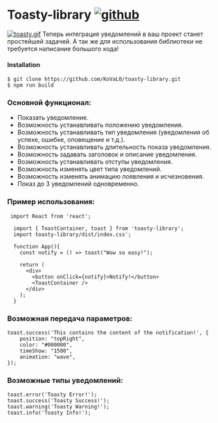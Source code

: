 # Toasty-library [![github](http://disciplinas.tecnico.ulisboa.pt/leic-sod/2019-2020/labs/_img/github.png)](https://github.com/KoVaL0/toasty-library)
[![toasty.gif](https://s6.gifyu.com/images/bandicam-2021-06-16-21-55-41-343_Trim-online-video-cutter.com.gif)](https://github.com/KoVaL0/toasty-library)
Теперь интеграция уведомлений в ваш проект станет простейшей задачей. А так же для использования библиотеки не требуется написание большого кода!

#### Installation
```
$ git clone https://github.com/KoVaL0/toasty-library.git
$ npm run build
```

### Основной функционал:

- Показать уведомление.
- Возможность устанавливать положению уведомления.
- Возможность устанавливать тип уведомления (уведомления об успехе, ошибке, оповещение и т.д.).
- Возможность устанавливать длительность показа уведомления.
- Возможность задавать заголовок и описание уведомления.
- Возможность устанавливать отступы уведомления.
- Возможность изменять цвет типа уведомлений.
- Возможность изменять анимацию появления и исчезновения.
- Показ до 3 уведомлений одновременно.

### Пример использования:
```
 import React from 'react';

  import { ToastContainer, toast } from 'toasty-library';
  import toasty-library/dist/index.css';
  
  function App(){
    const notify = () => toast("Wow so easy!");

    return (
      <div>
        <button onClick={notify}>Notify!</button>
        <ToastContainer />
      </div>
    );
  }
```

### Возможная передача параметров:
```
toast.success('This contains the content of the notification!', {
    position: "topRight",
    color: "#000000",
    timeShow: "1500",
    animation: "wave",
});
```
### Возможные типы уведомлений:
```
toast.error('Toasty Error!');
toast.success('Toasty Success!');
toast.warning('Toasty Warning!');
toast.info('Toasty Info!');
```